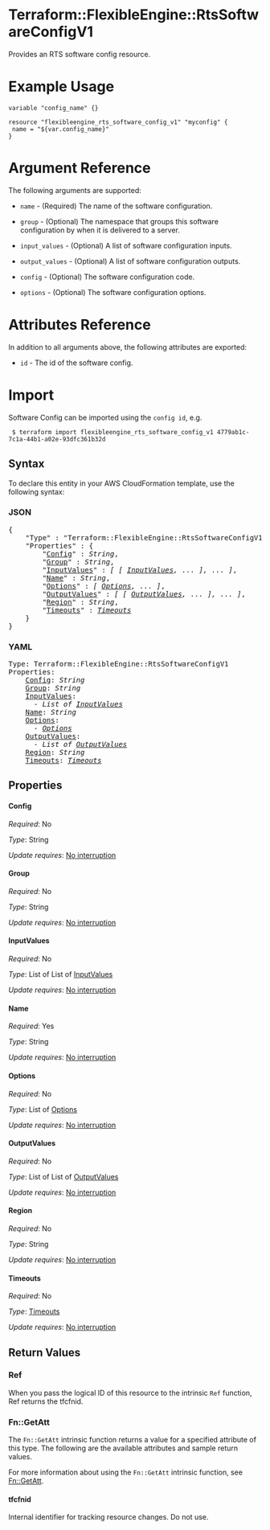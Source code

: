 # Terraform::FlexibleEngine::RtsSoftwareConfigV1

Provides an RTS software config resource.

# Example Usage

 ```hcl
variable "config_name" {}
 
resource "flexibleengine_rts_software_config_v1" "myconfig" {
  name = "${var.config_name}"
}
 ```

# Argument Reference

The following arguments are supported:

* `name` - (Required) The name of the software configuration.

* `group` - (Optional) The namespace that groups this software configuration by when it is delivered to a server.

* `input_values` - (Optional) A list of software configuration inputs.

* `output_values` - (Optional) A list of software configuration outputs.

* `config` - (Optional) The software configuration code.

* `options` - (Optional) The software configuration options.


# Attributes Reference

In addition to all arguments above, the following attributes are exported:

* `id` - The id of the software config.
 
# Import

Software Config can be imported using the `config id`, e.g.
```
 $ terraform import flexibleengine_rts_software_config_v1 4779ab1c-7c1a-44b1-a02e-93dfc361b32d
```

## Syntax

To declare this entity in your AWS CloudFormation template, use the following syntax:

### JSON

<pre>
{
    "Type" : "Terraform::FlexibleEngine::RtsSoftwareConfigV1",
    "Properties" : {
        "<a href="#config" title="Config">Config</a>" : <i>String</i>,
        "<a href="#group" title="Group">Group</a>" : <i>String</i>,
        "<a href="#inputvalues" title="InputValues">InputValues</a>" : <i>[ [ <a href="inputvalues.md">InputValues</a>, ... ], ... ]</i>,
        "<a href="#name" title="Name">Name</a>" : <i>String</i>,
        "<a href="#options" title="Options">Options</a>" : <i>[ <a href="options.md">Options</a>, ... ]</i>,
        "<a href="#outputvalues" title="OutputValues">OutputValues</a>" : <i>[ [ <a href="outputvalues.md">OutputValues</a>, ... ], ... ]</i>,
        "<a href="#region" title="Region">Region</a>" : <i>String</i>,
        "<a href="#timeouts" title="Timeouts">Timeouts</a>" : <i><a href="timeouts.md">Timeouts</a></i>
    }
}
</pre>

### YAML

<pre>
Type: Terraform::FlexibleEngine::RtsSoftwareConfigV1
Properties:
    <a href="#config" title="Config">Config</a>: <i>String</i>
    <a href="#group" title="Group">Group</a>: <i>String</i>
    <a href="#inputvalues" title="InputValues">InputValues</a>: <i>
      - List of <a href="inputvalues.md">InputValues</a></i>
    <a href="#name" title="Name">Name</a>: <i>String</i>
    <a href="#options" title="Options">Options</a>: <i>
      - <a href="options.md">Options</a></i>
    <a href="#outputvalues" title="OutputValues">OutputValues</a>: <i>
      - List of <a href="outputvalues.md">OutputValues</a></i>
    <a href="#region" title="Region">Region</a>: <i>String</i>
    <a href="#timeouts" title="Timeouts">Timeouts</a>: <i><a href="timeouts.md">Timeouts</a></i>
</pre>

## Properties

#### Config

_Required_: No

_Type_: String

_Update requires_: [No interruption](https://docs.aws.amazon.com/AWSCloudFormation/latest/UserGuide/using-cfn-updating-stacks-update-behaviors.html#update-no-interrupt)

#### Group

_Required_: No

_Type_: String

_Update requires_: [No interruption](https://docs.aws.amazon.com/AWSCloudFormation/latest/UserGuide/using-cfn-updating-stacks-update-behaviors.html#update-no-interrupt)

#### InputValues

_Required_: No

_Type_: List of List of <a href="inputvalues.md">InputValues</a>

_Update requires_: [No interruption](https://docs.aws.amazon.com/AWSCloudFormation/latest/UserGuide/using-cfn-updating-stacks-update-behaviors.html#update-no-interrupt)

#### Name

_Required_: Yes

_Type_: String

_Update requires_: [No interruption](https://docs.aws.amazon.com/AWSCloudFormation/latest/UserGuide/using-cfn-updating-stacks-update-behaviors.html#update-no-interrupt)

#### Options

_Required_: No

_Type_: List of <a href="options.md">Options</a>

_Update requires_: [No interruption](https://docs.aws.amazon.com/AWSCloudFormation/latest/UserGuide/using-cfn-updating-stacks-update-behaviors.html#update-no-interrupt)

#### OutputValues

_Required_: No

_Type_: List of List of <a href="outputvalues.md">OutputValues</a>

_Update requires_: [No interruption](https://docs.aws.amazon.com/AWSCloudFormation/latest/UserGuide/using-cfn-updating-stacks-update-behaviors.html#update-no-interrupt)

#### Region

_Required_: No

_Type_: String

_Update requires_: [No interruption](https://docs.aws.amazon.com/AWSCloudFormation/latest/UserGuide/using-cfn-updating-stacks-update-behaviors.html#update-no-interrupt)

#### Timeouts

_Required_: No

_Type_: <a href="timeouts.md">Timeouts</a>

_Update requires_: [No interruption](https://docs.aws.amazon.com/AWSCloudFormation/latest/UserGuide/using-cfn-updating-stacks-update-behaviors.html#update-no-interrupt)

## Return Values

### Ref

When you pass the logical ID of this resource to the intrinsic `Ref` function, Ref returns the tfcfnid.

### Fn::GetAtt

The `Fn::GetAtt` intrinsic function returns a value for a specified attribute of this type. The following are the available attributes and sample return values.

For more information about using the `Fn::GetAtt` intrinsic function, see [Fn::GetAtt](https://docs.aws.amazon.com/AWSCloudFormation/latest/UserGuide/intrinsic-function-reference-getatt.html).

#### tfcfnid

Internal identifier for tracking resource changes. Do not use.

